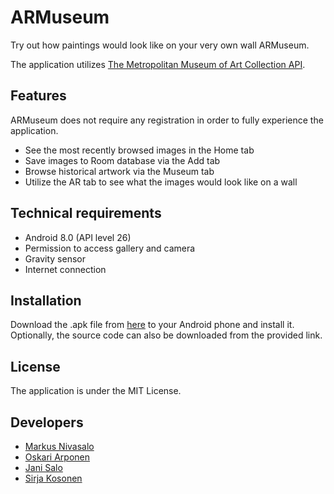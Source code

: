 # ARMuseum
Try out how paintings would look like on your very own wall ARMuseum.

The application utilizes [The Metropolitan Museum of Art Collection API](https://metmuseum.github.io/).

## Features
ARMuseum does not require any registration in order to fully experience the application.
-	See the most recently browsed images in the Home tab
-	Save images to Room database via the Add tab
-	Browse historical artwork via the Museum tab
-	Utilize the AR tab to see what the images would look like on a wall

## Technical requirements
-	Android 8.0 (API level 26)
-	Permission to access gallery and camera
-	Gravity sensor
-	Internet connection

## Installation
Download the .apk file from [here](https://github.com/metropolia-ar/ARMuseumProject/releases/tag/1.0) to your Android phone and install it. Optionally, the source code can also be downloaded from the provided link.

## License
The application is under the MIT License.

## Developers
- [Markus Nivasalo](https://github.com/markusniv)
- [Oskari Arponen](https://github.com/AOskari)
- [Jani Salo](https://github.com/Janiksa)
- [Sirja Kosonen](https://github.com/sirjak)
